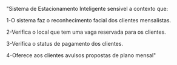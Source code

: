 "Sistema de Estacionamento Inteligente sensivel a contexto que:

1-O sistema faz o reconhecimento facial dos clientes mensalistas.

2-Verifica o local que tem uma vaga reservada para os clientes.

3-Verifica o status de pagamento dos clientes.

4-Oferece aos clientes avulsos propostas de plano mensal"